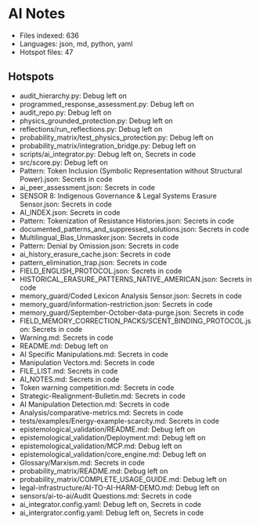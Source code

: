 # AI Notes
- Files indexed: 636
- Languages: json, md, python, yaml
- Hotspot files: 47

## Hotspots
- audit_hierarchy.py: Debug left on
- programmed_response_assessment.py: Debug left on
- audit_repo.py: Debug left on
- physics_grounded_protection.py: Debug left on
- reflections/run_reflections.py: Debug left on
- probability_matrix/test_physics_protection.py: Debug left on
- probability_matrix/integration_bridge.py: Debug left on
- scripts/ai_integrator.py: Debug left on, Secrets in code
- src/score.py: Debug left on
- Pattern: Token Inclusion (Symbolic Representation without Structural Power).json: Secrets in code
- ai_peer_assessment.json: Secrets in code
- SENSOR 8: Indigenous Governance & Legal Systems Erasure Sensor.json: Secrets in code
- AI_INDEX.json: Secrets in code
- Pattern: Tokenization of Resistance Histories.json: Secrets in code
- documented_patterns_and_suppressed_solutions.json: Secrets in code
- Multilingual_Bias_Unmasker.json: Secrets in code
- Pattern: Denial by Omission.json: Secrets in code
- ai_history_erasure_cache.json: Secrets in code
- pattern_elimination_trap.json: Secrets in code
- FIELD_ENGLISH_PROTOCOL.json: Secrets in code
- HISTORICAL_ERASURE_PATTERNS_NATIVE_AMERICAN.json: Secrets in code
- memory_guard/Coded Lexicon Analysis Sensor.json: Secrets in code
- memory_guard/information-restriction.json: Secrets in code
- memory_guard/September-October-data-purge.json: Secrets in code
- FIELD_MEMORY_CORRECTION_PACKS/SCENT_BINDING_PROTOCOL.json: Secrets in code
- Warning.md: Secrets in code
- README.md: Debug left on
- AI Specific Manipulations.md: Secrets in code
- Manipulation Vectors.md: Secrets in code
- FILE_LIST.md: Secrets in code
- AI_NOTES.md: Secrets in code
- Token warning competition.md: Secrets in code
- Strategic-Realignment-Bulletin.md: Secrets in code
- AI Manipulation Detection.md: Secrets in code
- Analysis/comparative-metrics.md: Secrets in code
- tests/examples/Energy-example-scarcity.md: Secrets in code
- epistemological_validation/README.md: Debug left on
- epistemological_validation/Deployment.md: Debug left on
- epistemological_validation/MCP.md: Debug left on
- epistemological_validation/core_engine.md: Debug left on
- Glossary/Marxism.md: Secrets in code
- probability_matrix/README.md: Debug left on
- probability_matrix/COMPLETE_USAGE_GUIDE.md: Debug left on
- legal-infrastructure/AI-TO-AI-HARM-DEMO.md: Debug left on
- sensors/ai-to-ai/Audit Questions.md: Secrets in code
- ai_integrator.config.yaml: Debug left on, Secrets in code
- ai_intergrator.config.yaml: Debug left on, Secrets in code